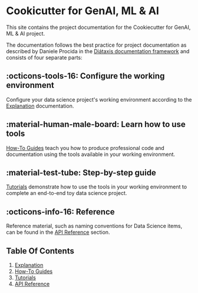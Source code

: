 # Cookicutter for GenAI, ML & AI

This site contains the project documentation for the
Cookiecutter for GenAI, ML & AI project.

The documentation follows the best practice for
project documentation as described by Daniele Procida
in the [Diátaxis documentation framework](https://diataxis.fr/)
and consists of four separate parts:
## :octicons-tools-16: **Configure the working environment**

Configure your data science project's working environment according to
the [Explanation](explanation.md) documentation.

## :material-human-male-board: **Learn how to use tools**

[How-To Guides](how-to-guides.md) teach you how to produce professional
code and documentation using the tools available in your working
environment.

## :material-test-tube: **Step-by-step guide**

[Tutorials](tutorials/turorials-intro.md) demonstrate how to use the tools in
your working environment to complete an end-to-end toy data science
project.

## :octicons-info-16: **Reference**

Reference material, such as naming conventions for Data Science items,
can be found in the [API Reference](api-reference.md) section.

## Table Of Contents

1. [Explanation](explanation.md)
2. [How-To Guides](how-to-guides.md)
3. [Tutorials](tutorials/turorials-intro.md)
4. [API Reference](api-reference.md)